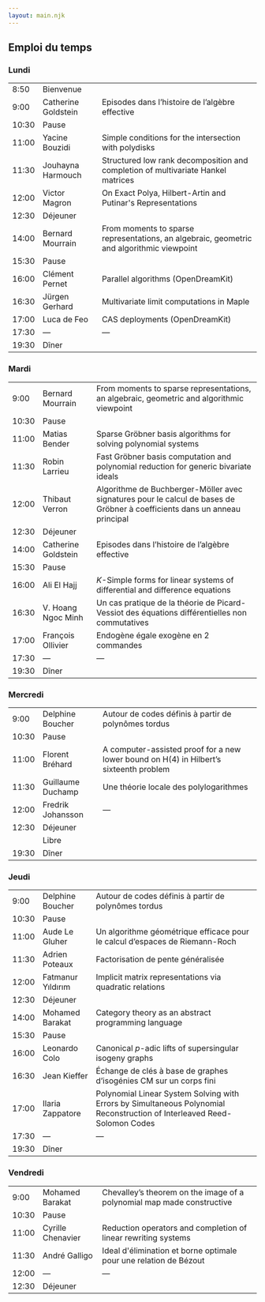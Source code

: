 ```yaml
---
layout: main.njk
---
```


## Emploi du temps

### Lundi

||||
|-|-|-|
|  8:50 | Bienvenue | |
|  9:00 | Catherine Goldstein | Episodes dans l’histoire de l’algèbre effective |
| 10:30 | Pause | |
| 11:00 | Yacine Bouzidi | Simple conditions for the intersection with polydisks |
| 11:30 | Jouhayna Harmouch | Structured low rank decomposition and completion of multivariate Hankel matrices |
| 12:00 | Victor Magron | On Exact Polya, Hilbert-Artin and Putinar's Representations |
| 12:30 | Déjeuner | |
| 14:00 | Bernard Mourrain | From moments to sparse representations, an algebraic, geometric and algorithmic viewpoint |
| 15:30 | Pause | |
| 16:00 | Clément Pernet | Parallel algorithms (OpenDreamKit) |
| 16:30 | Jürgen Gerhard | Multivariate limit computations in Maple |
| 17:00 | Luca de Feo | CAS deployments (OpenDreamKit) |
| 17:30 | — | — |
| 19:30 | Dîner | ||

### Mardi

||||
|-|-|-|
|  9:00 | Bernard Mourrain | From moments to sparse representations, an algebraic, geometric and algorithmic viewpoint |
| 10:30 | Pause | |
| 11:00 | Matias Bender | Sparse Gröbner basis algorithms for solving polynomial systems |
| 11:30 | Robin Larrieu | Fast Gröbner basis computation and polynomial reduction for generic bivariate ideals |
| 12:00 | Thibaut Verron | Algorithme de Buchberger-Möller avec signatures pour le calcul de bases de Gröbner à coefficients dans un anneau principal |
| 12:30 | Déjeuner | |
| 14:00 | Catherine Goldstein | Episodes dans l’histoire de l’algèbre effective |
| 15:30 | Pause | |
| 16:00 | Ali El Hajj | *K*-Simple forms for linear systems of differential and difference equations |
| 16:30 | V. Hoang Ngoc Minh | Un cas pratique de la théorie de Picard-Vessiot des équations différentielles non commutatives |
| 17:00 | François Ollivier | Endogène égale exogène en 2 commandes |
| 17:30 | — | — |
| 19:30 | Dîner | ||


### Mercredi

||||
|-|-|-|
|  9:00 | Delphine Boucher | Autour de codes définis à partir de polynômes tordus |
| 10:30 | Pause | |
| 11:00 | Florent Bréhard | A computer-assisted proof for a new lower bound on H(4) in Hilbert’s sixteenth problem |
| 11:30 | Guillaume Duchamp | Une théorie locale des polylogarithmes |
| 12:00 | Fredrik Johansson | — |
| 12:30 | Déjeuner | |
|       | Libre | |
| 19:30 | Dîner | ||


### Jeudi

||||
|-|-|-|
|  9:00 | Delphine Boucher | Autour de codes définis à partir de polynômes tordus |
| 10:30 | Pause | |
| 11:00 | Aude Le Gluher | Un algorithme géométrique efficace pour le calcul d’espaces de Riemann-Roch |
| 11:30 | Adrien Poteaux | Factorisation de pente généralisée |
| 12:00 | Fatmanur Yıldırım | Implicit matrix representations via quadratic relations |
| 12:30 | Déjeuner | |
| 14:00 | Mohamed Barakat | Category theory as an abstract programming language |
| 15:30 | Pause | |
| 16:00 | Leonardo Colo | Canonical *p*-adic lifts of supersingular isogeny graphs |
| 16:30 | Jean Kieffer | Échange de clés à base de graphes d’isogénies CM sur un corps fini |
| 17:00 | Ilaria Zappatore | Polynomial Linear System Solving with Errors by Simultaneous Polynomial Reconstruction of Interleaved Reed-Solomon Codes |
| 17:30 | — | — |
| 19:30 | Dîner | ||


### Vendredi

||||
|-|-|-|
|  9:00 | Mohamed Barakat | Chevalley’s theorem on the image of a polynomial map made constructive |
| 10:30 | Pause | |
| 11:00 | Cyrille Chenavier | Reduction operators and completion of linear rewriting systems |
| 11:30 | André Galligo |   Ideal d'élimination et borne optimale pour une relation de Bézout |
| 12:00 | — | — |
| 12:30 | Déjeuner | ||
